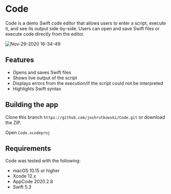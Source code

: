 # Code

Code is a demo Swift code editor that allows users to enter a script, execute it, and see its output side-by-side. Users can open and save Swift files or execute code directly from the editor.

![Nov-29-2020 16-34-49](https://user-images.githubusercontent.com/54906829/100554199-13c7a680-3261-11eb-9b43-e4fc81fb6337.gif)

## Features
* Opens and saves Swift files
* Shows live output of the script
* Displays errors from the execution/if the script could not be interpreted
* Highlights Swift syntax 

## Building the app

Clone this branch ```https://github.com/joshrutkowski/Code.git``` or download the ZIP.

Open ```Code.xcodeproj```

## Requirements
Code was tested with the following:

* macOS 10.15 or higher
* Xcode 12.x
* AppCode 2020.2.8
* Swift 5.3
